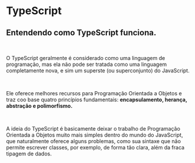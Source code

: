 # TypeScript
<h2>Entendendo como TypeScript funciona.</h2>  <br>


<p>O TypeScript geralmente é considerado como uma linguagem de programação, mas ela não pode ser tratada como uma linguagem completamente nova, e sim um superste (ou superconjunto) do JavaScript. </p> <br>
    
<p>Ele oferece melhores recursos para Programação Orientada a Objetos e traz coo base quatro princípios fundamentais: <strong>encapsulamento, herança, abstração e polimorfismo.</strong></p> <br>
    
<p>A ideia do TypeScript é basicamente deixar o trabalho de Programação Orientada a Objetos muito mais simples dentro do mundo do JavaScript, que naturalmente oferece alguns problemas, como sua sintaxe que não permite escrever classes, por exemplo, de forma tão clara, além da fraca tipagem de dados.</p>


